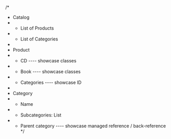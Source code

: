 


/*
* Catalog
* - List of Products
* - List of Categories
*
* Product
* - CD ---- showcase classes
* - Book ---- showcase classes
* - Categories ---- showcase ID
*
* Category
* - Name
* - Subcategories: List<Category>
* - Parent category ---- showcase managed reference / back-reference
*/
